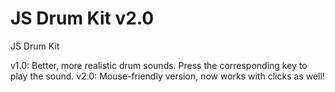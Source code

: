 # JS Drum Kit v2.0
JS Drum Kit

v1.0: Better, more realistic drum sounds. Press the corresponding key to play the sound.
v2.0: Mouse-friendly version, now works with clicks as well!
